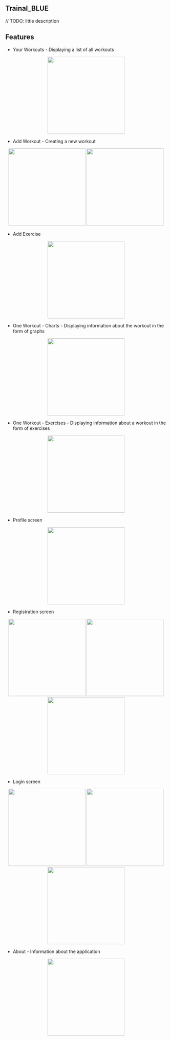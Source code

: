 ## Trainal_BLUE

// TODO: little description


## Features

- Your Workouts - Displaying a list of all workouts
<p align="center">
<img src="https://github.com/YaslikS/Trainal_RED/assets/58375980/f3c9782d-0c3c-4396-8f2c-32df578570c1" height="240" />
</p>

- Add Workout - Creating a new workout
<p align="center">
<img src="https://github.com/YaslikS/Trainal_RED/assets/58375980/8725c1c4-3e25-47f3-b24c-50a38ecfc006" height="240" />
<img src="https://github.com/YaslikS/Trainal_RED/assets/58375980/0a86048a-b70e-49bb-8219-eca87d89619c" height="240" />
</p>

- Add Exercise
<p align="center">
<img src="https://github.com/YaslikS/Trainal_RED/assets/58375980/6f58da9c-28d7-4036-9e96-0bf57f3fdfc6" height="240" />
</p>

- One Workout - Charts - Displaying information about the workout in the form of graphs
<p align="center">
<img src="https://github.com/YaslikS/Trainal_RED/assets/58375980/62a018f9-1e8e-4107-aa3d-9884b2609a6d" height="240" />
</p>

- One Workout - Exercises - Displaying information about a workout in the form of exercises
<p align="center">
<img src="https://github.com/YaslikS/Trainal_RED/assets/58375980/42e26ca6-3453-4706-9c8d-a4ce4f53d56f" height="240" />
</p>

- Profile screen
<p align="center">
<img src="https://github.com/YaslikS/Trainal_RED/assets/58375980/439a633f-ba72-4c96-bb22-7fb34ebee60c" height="240" />
</p>

- Registration screen
<p align="center">
<img src="https://github.com/YaslikS/Trainal_RED/assets/58375980/784dcdba-707e-4418-8a6f-311db8471c88" height="240" />
<img src="https://github.com/YaslikS/Trainal_RED/assets/58375980/1bee2707-1d2d-422f-819d-744147a10cad" height="240" />
<img src="https://github.com/YaslikS/Trainal_RED/assets/58375980/aa83c7bb-47bd-4e9c-8e8f-888fdf1f7fe3" height="240" />
</p>


- Login screen
<p align="center">
<img src="https://github.com/YaslikS/Trainal_RED/assets/58375980/56780628-616d-49e8-ac12-1576cd791b88" height="240" />
<img src="https://github.com/YaslikS/Trainal_RED/assets/58375980/44a43102-5e28-4cb7-8b04-a32691e9529c" height="240" />
<img src="https://github.com/YaslikS/Trainal_RED/assets/58375980/f75490a2-ab38-4b4a-9a83-48e364044772" height="240" />
</p> 

- About - Information about the application
<p align="center">
<img src="https://github.com/YaslikS/Trainal_RED/assets/58375980/dbcca8ee-a78e-439a-aae6-c1740f5fa0b4" height="240" />
</p>
